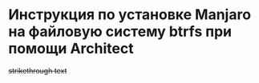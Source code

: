 # Инструкция по установке Manjaro на файловую систему btrfs при помощи Architect
~~strikethrough text~~
<!--stackedit_data:
eyJoaXN0b3J5IjpbOTcxMTUwMDQ5XX0=
-->